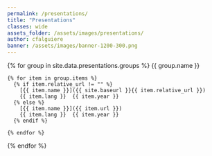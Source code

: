 ```yaml
---
permalink: /presentations/
title: "Presentations"
classes: wide
assets_folder: /assets/images/presentations/
author: cfalguiere
banner: /assets/images/banner-1200-300.png
---
```

{% for group in site.data.presentations.groups %}
{{ group.name }}

    {% for item in group.items %}
      {% if item.relative_url != "" %}
        [{{ item.name }}]({{ site.baseurl }}{{ item.relative_url }})   
        {{ item.lang }}  {{ item.year }}
      {% else %}
        [{{ item.name }}]({{ item.url }})   
        {{ item.lang }}  {{ item.year }}
      {% endif %}

    {% endfor %}

{% endfor %}
